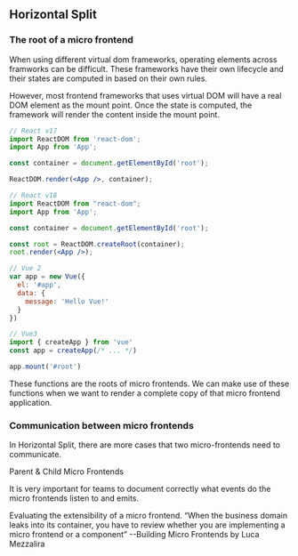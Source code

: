 ## Horizontal Split  

### The root of a micro frontend

When using different virtual dom frameworks, operating elements across framworks can be difficult. These frameworks have their own lifecycle and their states are computed in based on their own rules.

However, most frontend frameworks that uses virtual DOM will have a real DOM element as the mount point.  Once the state is computed, the framework will render the content inside the mount point.

```jsx
// React v17
import ReactDOM from 'react-dom';
import App from 'App';

const container = document.getElementById('root');

ReactDOM.render(<App />, container);
```

```jsx
// React v18
import ReactDOM from "react-dom";
import App from 'App';

const container = document.getElementById('root');

const root = ReactDOM.createRoot(container);
root.render(<App />);
```

```js
// Vue 2
var app = new Vue({
  el: '#app',
  data: {
    message: 'Hello Vue!'
  }
})
```

```js
// Vue3
import { createApp } from 'vue'
const app = createApp(/* ... */)

app.mount('#root')
```

These functions are the roots of micro frontends. We can make use of these functions when we want to render a complete copy of that micro frontend application.

### Communication between micro frontends

In Horizontal Split, there are more cases that two micro-frontends need to communicate. 

Parent & Child Micro Frontends

It is very important for teams to document correctly what events do the micro frontends listen to and emits.

Evaluating the extensibility of a micro frontend. “When the  business domain leaks into its container, you have to review whether you are implementing a micro frontend or a component” --Building Micro Frontends by Luca Mezzalira
